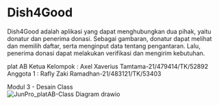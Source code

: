# Dish4Good
Dish4Good adalah aplikasi yang dapat menghubungkan dua pihak, yaitu donatur dan penerima donasi. Sebagai gambaran, donatur dapat melihat dan memilih daftar, serta menginput data tentang pengantaran. Lalu, penerima donasi dapat melakukan verifikasi dan mengirim kebutuhan.

plat AB
Ketua Kelompok : Axel Xaverius Tamtama-21/479414/TK/52892 <br>
Anggota 1 : Rafly Zaki Ramadhan-21/483121/TK/53403 <br>

Modul 3 - Desain Class <br>
![JunPro_platAB-Class Diagram drawio](https://github.com/axelxav/Dish4Good/assets/119383528/961dcc8a-4890-4524-bf42-7af9bc5dcb58)

